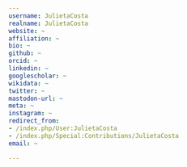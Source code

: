 ```yaml
---
username: JulietaCosta
realname: JulietaCosta
website: ~
affiliation: ~
bio: ~
github: ~
orcid: ~
linkedin: ~
googlescholar: ~
wikidata: ~
twitter: ~
mastodon-url: ~
meta: ~
instagram: ~
redirect_from:
- /index.php/User:JulietaCosta
- /index.php/Special:Contributions/JulietaCosta
email: ~

---
```

